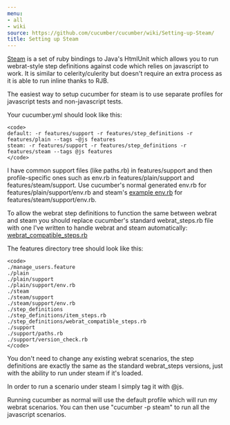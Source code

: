 ```yaml
---
menu:
- all
- wiki
source: https://github.com/cucumber/cucumber/wiki/Setting-up-Steam/
title: Setting up Steam
---
```


[Steam](http://github.com/svenfuchs/steam) is a set of ruby bindings to Java's HtmlUnit which allows you to run webrat-style step definitions against code which relies on javascript to work. It is similar to celerity/culerity but doesn't require an extra process as it is able to run inline thanks to RJB.

The easiest way to setup cucumber for steam is to use separate profiles for javascript tests and non-javascript tests.

Your cucumber.yml should look like this:

```
<code>
default: -r features/support -r features/step_definitions -r features/plain --tags ~@js features
steam: -r features/support -r features/step_definitions -r features/steam --tags @js features
</code>
```

I have common support files (like paths.rb) in features/support and then profile-specific ones such as env.rb in features/plain/support and features/steam/support. Use cucumber's normal generated env.rb for features/plain/support/env.rb and steam's [example env.rb](http://github.com/svenfuchs/steam/blob/master/example/cucumber/env.rb) for features/steam/support/env.rb.

To allow the webrat step definitions to function the same between webrat and steam you should replace cucumber's standard webrat_steps.rb file with one I've written to handle webrat and steam automatically: [webrat_compatible_steps.rb](http://github.com/svenfuchs/steam/blob/master/example/cucumber/webrat_compatible_steps.rb)

The features directory tree should look like this:

```
<code>
./manage_users.feature
./plain
./plain/support
./plain/support/env.rb
./steam
./steam/support
./steam/support/env.rb
./step_definitions
./step_definitions/item_steps.rb
./step_definitions/webrat_compatible_steps.rb
./support
./support/paths.rb
./support/version_check.rb
</code>
```

You don't need to change any existing webrat scenarios, the step definitions are exactly the same as the standard webrat_steps versions, just with the ability to run under steam if it's loaded.

In order to run a scenario under steam I simply tag it with @js.

Running cucumber as normal will use the default profile which will run my webrat scenarios. You can then use "cucumber -p steam" to run all the javascript scenarios.
